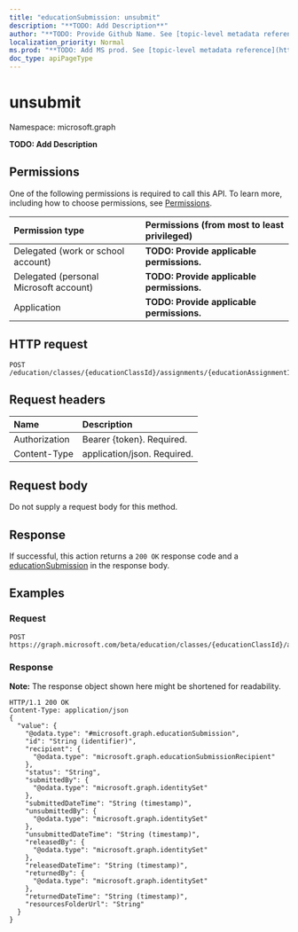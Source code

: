 ```yaml
---
title: "educationSubmission: unsubmit"
description: "**TODO: Add Description**"
author: "**TODO: Provide Github Name. See [topic-level metadata reference](https://msgo.azurewebsites.net/add/document/guidelines/metadata.html#topic-level-metadata)**"
localization_priority: Normal
ms.prod: "**TODO: Add MS prod. See [topic-level metadata reference](https://msgo.azurewebsites.net/add/document/guidelines/metadata.html#topic-level-metadata)**"
doc_type: apiPageType
---
```


# unsubmit

Namespace: microsoft.graph

**TODO: Add Description**

## Permissions
One of the following permissions is required to call this API. To learn more, including how to choose permissions, see [Permissions](/concepts/permissions-reference.md).

|Permission type|Permissions (from most to least privileged)|
|:---|:---|
|Delegated (work or school account)|**TODO: Provide applicable permissions.**|
|Delegated (personal Microsoft account)|**TODO: Provide applicable permissions.**|
|Application|**TODO: Provide applicable permissions.**|

## HTTP request

<!-- {
  "blockType": "ignored"
}
-->
``` http
POST /education/classes/{educationClassId}/assignments/{educationAssignmentId}/submissions/{educationSubmissionId}/unsubmit
```

## Request headers
|Name|Description|
|:---|:---|
|Authorization|Bearer {token}. Required.|
|Content-Type|application/json. Required.|

## Request body
Do not supply a request body for this method.

## Response

If successful, this action returns a `200 OK` response code and a [educationSubmission](../resources/educationsubmission.md) in the response body.

## Examples

### Request
<!-- {
  "blockType": "request",
  "name": "educationsubmission_unsubmit"
}
-->
``` http
POST https://graph.microsoft.com/beta/education/classes/{educationClassId}/assignments/{educationAssignmentId}/submissions/{educationSubmissionId}/unsubmit
```

### Response
**Note:** The response object shown here might be shortened for readability.
<!-- {
  "blockType": "response",
  "truncated": true,
  "@odata.type": "microsoft.graph.educationsubmission"
}
-->
``` http
HTTP/1.1 200 OK
Content-Type: application/json
{
  "value": {
    "@odata.type": "#microsoft.graph.educationSubmission",
    "id": "String (identifier)",
    "recipient": {
      "@odata.type": "microsoft.graph.educationSubmissionRecipient"
    },
    "status": "String",
    "submittedBy": {
      "@odata.type": "microsoft.graph.identitySet"
    },
    "submittedDateTime": "String (timestamp)",
    "unsubmittedBy": {
      "@odata.type": "microsoft.graph.identitySet"
    },
    "unsubmittedDateTime": "String (timestamp)",
    "releasedBy": {
      "@odata.type": "microsoft.graph.identitySet"
    },
    "releasedDateTime": "String (timestamp)",
    "returnedBy": {
      "@odata.type": "microsoft.graph.identitySet"
    },
    "returnedDateTime": "String (timestamp)",
    "resourcesFolderUrl": "String"
  }
}
```

